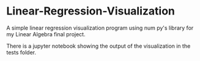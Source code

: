 # Linear-Regression-Visualization
A simple linear regression visualization program using num py's library for my Linear Algebra final project.

There is a jupyter notebook showing the output of the visualization in the tests folder.


